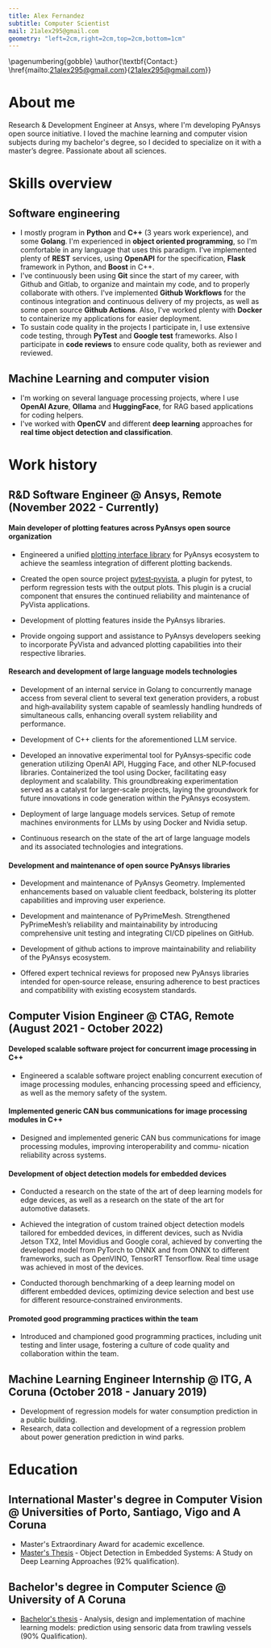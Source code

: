 ```yaml
---
title: Alex Fernandez
subtitle: Computer Scientist
mail: 21alex295@gmail.com
geometry: "left=2cm,right=2cm,top=2cm,bottom=1cm"
---
```


\pagenumbering{gobble}
\author{\textbf{Contact:} \href{mailto:21alex295@gmail.com}{21alex295@gmail.com}}


# About me

Research & Development Engineer at Ansys, where I'm developing PyAnsys open source initiative. I loved the machine learning and computer vision subjects during my bachelor's degree, so I decided to specialize on it with a master’s degree. Passionate about all sciences.

# Skills overview

## Software engineering 
 - I mostly program in **Python** and **C++** (3 years work experience), and some **Golang**. I'm experienced in **object oriented programming**, so I'm comfortable in any language that uses this paradigm. I've implemented plenty of **REST** services, using **OpenAPI** for the specification, **Flask** framework in Python, and **Boost** in C++.
 - I've continuously been using **Git** since the start of my career, with Github and Gitlab, to organize and maintain my code, and to properly collaborate with others. I've implemented **Github Workflows** for the continous integration and continuous delivery of my projects, as well as some open source **Github Actions**. Also, I've worked plenty with **Docker** to containerize my applications for easier deployment.
 - To sustain code quality in the projects I participate in, I use extensive code testing, through **PyTest** and **Google test** frameworks. Also I participate in **code reviews** to ensure code quality, both as reviewer and reviewed.

## Machine Learning and computer vision
 - I'm working on several language processing projects, where I use **OpenAI Azure**, **Ollama** and **HuggingFace**, for RAG based applications for coding helpers.
 - I've worked with **OpenCV** and different **deep learning** approaches for **real time object detection and classification**.

# Work history

## R&D Software Engineer @ Ansys, Remote (November 2022 - Currently)

#### Main developer of plotting features across PyAnsys open source organization
- Engineered a unified [plotting interface library](https://github.com/ansys/ansys-tools-visualization-interface) for PyAnsys ecosystem to achieve the seamless integration of different plotting backends.

- Created the open source project [pytest‑pyvista](https://github.com/pyvista/pytest-pyvista), a plugin for pytest, to perform regression tests with the output plots. This plugin is a crucial component that ensures the continued reliability and maintenance of PyVista applications.

- Development of plotting features inside the PyAnsys libraries.

- Provide ongoing support and assistance to PyAnsys developers seeking to incorporate PyVista and advanced plotting capabilities into their respective libraries.

#### Research and development of large language models technologies
- Development of an internal service in Golang to concurrently manage access from several client to several text generation providers, a robust and high‑availability system capable of seamlessly handling hundreds of simultaneous calls, enhancing overall system reliability and performance.

- Development of C++ clients for the aforementioned LLM service.

- Developed an innovative experimental tool for PyAnsys‑specific code generation utilizing OpenAI API, Hugging Face, and other NLP‑focused libraries. Containerized the tool using Docker, facilitating easy deployment and scalability. This groundbreaking experimentation served as a catalyst for larger‑scale projects, laying the groundwork for future innovations in code generation within the PyAnsys ecosystem.

- Deployment of large language models services. Setup of remote machines environments for LLMs by using Docker and Nvidia setup.

- Continuous research on the state of the art of large language models and its associated technologies and integrations.

#### Development and maintenance of open source PyAnsys libraries
- Development and maintenance of PyAnsys Geometry. Implemented enhancements based on valuable client feedback, bolstering its plotter capabilities and improving user experience.

- Development and maintenance of PyPrimeMesh. Strengthened PyPrimeMesh’s reliability and maintainability by introducing comprehensive unit testing and integrating CI/CD pipelines on GitHub.

- Development of github actions to improve maintainability and reliability of the PyAnsys ecosystem.

- Offered expert technical reviews for proposed new PyAnsys libraries intended for open‑source release, ensuring adherence to best practices and compatibility with existing ecosystem standards.

## Computer Vision Engineer @ CTAG, Remote (August 2021 - October 2022)

#### Developed scalable software project for concurrent image processing in C++
- Engineered a scalable software project enabling concurrent execution of image processing modules, enhancing processing speed and
efficiency, as well as the memory safety of the system.

#### Implemented generic CAN bus communications for image processing modules in C++
- Designed and implemented generic CAN bus communications for image processing modules, improving interoperability and commu‑
nication reliability across systems.

#### Development of object detection models for embedded devices
- Conducted a research on the state of the art of deep learning models for edge devices, as well as a research on the state of the art for
automotive datasets.

- Achieved the integration of custom trained object detection models tailored for embedded devices, in different devices, such as Nvidia Jetson TX2, Intel Movidius and Google coral, achieved by converting the developed model from PyTorch to ONNX and from ONNX to different frameworks, such as OpenVINO, TensorRT Tensorflow. Real time usage was achieved in most of the devices.

- Conducted thorough benchmarking of a deep learning model on different embedded devices, optimizing device selection and best use for different resource‑constrained environments.

#### Promoted good programming practices within the team
- Introduced and championed good programming practices, including unit testing and linter usage, fostering a culture of code quality and
collaboration within the team.

## Machine Learning Engineer Internship @ ITG, A Coruna (October 2018 - January 2019)
- Development of regression models for water consumption prediction in a public building.
- Research, data collection and development of a regression problem about power generation prediction in wind parks.

# Education

## International Master's degree in Computer Vision @ Universities of Porto, Santiago, Vigo and A Coruna
  - Master's Extraordinary Award for academic excellence.
  - [Master's Thesis](assets/py_dl_oc_emb.pdf) ‑ Object Detection in Embedded Systems: A Study on Deep Learning Approaches (92% qualification).

## Bachelor's degree in Computer Science @ University of A Coruna
  - [Bachelor's thesis](assets/TFG_AlejandroFernandezLuces.pdf) ‑ Analysis, design and implementation of machine learning models: prediction using sensoric data from trawling vessels (90% Qualification).


